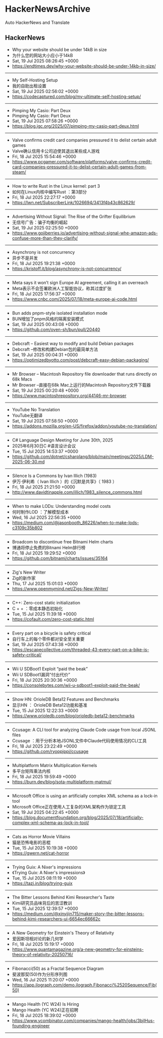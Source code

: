 # HackerNewsArchive
Auto HackerNews and Translate

## HackerNews
* Why your website should be under 14kB in size
* 为什么您的网站大小应小于14kB
* Sat, 19 Jul 2025 08:26:45 +0000
* https://endtimes.dev/why-your-website-should-be-under-14kb-in-size/
----
* My Self-Hosting Setup
* 我的自助出租设置
* Sat, 19 Jul 2025 02:56:02 +0000
* https://codecaptured.com/blog/my-ultimate-self-hosting-setup/
----
* Pimping My Casio: Part Deux
* Pimping My Casio: Part Deux
* Sat, 19 Jul 2025 07:58:26 +0000
* https://blog.jgc.org/2025/07/pimping-my-casio-part-deux.html
----
* Valve confirms credit card companies pressured it to delist certain adult games
* Valve确认信用卡公司迫使其退出某些成人游戏
* Fri, 18 Jul 2025 15:54:46 +0000
* https://www.pcgamer.com/software/platforms/valve-confirms-credit-card-companies-pressured-it-to-delist-certain-adult-games-from-steam/
----
* How to write Rust in the Linux kernel: part 3
* 如何在Linux内核中编写Rust ：第3部分
* Fri, 18 Jul 2025 22:27:17 +0000
* https://lwn.net/SubscriberLink/1026694/3413f4b43c862629/
----
* Advertising Without Signal: The Rise of the Grifter Equilibrium
* 无信号广告：骗子均衡的崛起
* Sat, 19 Jul 2025 02:25:50 +0000
* https://www.gojiberries.io/advertising-without-signal-whe-amazon-ads-confuse-more-than-they-clarify/
----
* Asynchrony is not concurrency
* 异步不是并发
* Fri, 18 Jul 2025 19:21:38 +0000
* https://kristoff.it/blog/asynchrony-is-not-concurrency/
----
* Meta says it won’t sign Europe AI agreement, calling it an overreach
* Meta表示不会签署欧洲人工智能协议，称其过度扩张
* Fri, 18 Jul 2025 17:56:37 +0000
* https://www.cnbc.com/2025/07/18/meta-europe-ai-code.html
----
* Bun adds pnpm-style isolated installation mode
* BUN增加了pnpm风格的隔离安装模式
* Sat, 19 Jul 2025 00:43:08 +0000
* https://github.com/oven-sh/bun/pull/20440
----
* Debcraft – Easiest way to modify and build Debian packages
* Debcraft –修改和构建Debian包的最简单方法
* Sat, 19 Jul 2025 00:04:31 +0000
* https://optimizedbyotto.com/post/debcraft-easy-debian-packaging/
----
* Mr Browser – Macintosh Repository file downloader that runs directly on 68k Macs
* Mr Browser –直接在68k Mac上运行的Macintosh Repository文件下载器
* Sat, 19 Jul 2025 00:20:48 +0000
* https://www.macintoshrepository.org/44146-mr-browser
----
* YouTube No Translation
* YouTube无翻译
* Sat, 19 Jul 2025 07:58:50 +0000
* https://addons.mozilla.org/en-US/firefox/addon/youtube-no-translation/
----
* C# Language Design Meeting for June 30th, 2025
* 2025年6月30日C #语言设计会议
* Tue, 15 Jul 2025 14:53:37 +0000
* https://github.com/dotnet/csharplang/blob/main/meetings/2025/LDM-2025-06-30.md
----
* Silence Is a Commons by Ivan Illich (1983)
* 伊万·伊利希（ Ivan Illich ）的《沉默是共享》（ 1983 ）
* Fri, 18 Jul 2025 21:21:50 +0000
* http://www.davidtinapple.com/illich/1983_silence_commons.html
----
* When to make LODs: Understanding model costs
* 何时制作LOD ：了解模型成本
* Wed, 16 Jul 2025 22:56:35 +0000
* https://medium.com/@jasonbooth_86226/when-to-make-lods-c3109c35b802
----
* Broadcom to discontinue free Bitnami Helm charts
* 博通将停止免费的Bitnami Helm排行榜
* Fri, 18 Jul 2025 19:29:52 +0000
* https://github.com/bitnami/charts/issues/35164
----
* Zig's New Writer
* Zig的新作家
* Thu, 17 Jul 2025 15:01:03 +0000
* https://www.openmymind.net/Zigs-New-Writer/
----
* C++: Zero-cost static initialization
* C + + ：零成本静态初始化
* Tue, 15 Jul 2025 11:39:18 +0000
* https://cofault.com/zero-cost-static.html
----
* Every part on a bicycle is safety critical
* 自行车上的每个零件都对安全至关重要
* Sat, 19 Jul 2025 07:43:38 +0000
* https://escapecollective.com/threaded-43-every-part-on-a-bike-is-safety-critical/
----
* Wii U SDBoot1 Exploit “paid the beak”
* Wii U SDBoot1漏洞“付出代价”
* Fri, 18 Jul 2025 20:30:36 +0000
* https://consolebytes.com/wii-u-sdboot1-exploit-paid-the-beak/
----
* Show HN: OrioleDB Beta12 Features and Benchmarks
* 显示HN ： OrioleDB Beta12功能和基准
* Tue, 15 Jul 2025 12:22:33 +0000
* https://www.orioledb.com/blog/orioledb-beta12-benchmarks
----
* Ccusage: A CLI tool for analyzing Claude Code usage from local JSONL files
* Ccusage ：用于分析本地JSONL文件中Claude代码使用情况的CLI工具
* Fri, 18 Jul 2025 23:22:49 +0000
* https://github.com/ryoppippi/ccusage
----
* Multiplatform Matrix Multiplication Kernels
* 多平台矩阵乘法内核
* Fri, 18 Jul 2025 19:59:49 +0000
* https://burn.dev/blog/sota-multiplatform-matmul/
----
* Microsoft Office is using an artificially complex XML schema as a lock-in tool
* Microsoft Office正在使用人工复杂的XML架构作为锁定工具
* Sat, 19 Jul 2025 04:22:45 +0000
* https://blog.documentfoundation.org/blog/2025/07/18/artificially-complex-xml-schema-as-lock-in-tool/
----
* Cats as Horror Movie Villains
* 猫是恐怖电影的恶棍
* Tue, 15 Jul 2025 10:19:38 +0000
* https://gwern.net/cat-horror
----
* Trying Guix: A Nixer's impressions
* 《Trying Guix: A Nixer's impressions》
* Tue, 15 Jul 2025 08:11:19 +0000
* https://tazj.in/blog/trying-guix
----
* The Bitter Lessons Behind Kimi Researcher's Taste
* Kimi研究员品味背后的苦涩教训
* Tue, 15 Jul 2025 12:39:57 +0000
* https://medium.com/@xinyijin715/maker-story-the-bitter-lessons-behind-kimi-researchers-ui-6654ec66662c
----
* A New Geometry for Einstein's Theory of Relativity
* 爱因斯坦相对论的新几何学
* Fri, 18 Jul 2025 15:19:17 +0000
* https://www.quantamagazine.org/a-new-geometry-for-einsteins-theory-of-relativity-20250716/
----
* Fibonacci(50) as a Fractal Sequence Diagram
* 斐波那契(50)作为分形序列图
* Wed, 16 Jul 2025 11:20:07 +0000
* https://app.ilograph.com/demo.ilograph.Fibonacci%2520Sequence/Fib(50)
----
* Mango Health (YC W24) Is Hiring
* Mango Health (YC W24)正在招聘
* Fri, 18 Jul 2025 18:39:02 +0000
* https://www.ycombinator.com/companies/mango-health/jobs/3bjIHus-founding-engineer
----

